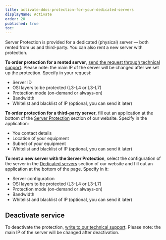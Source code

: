 ```yaml
---
title: activate-ddos-protection-for-your-dedicated-servers
displayName: Activate
order: 20
published: true
toc:
---
```

Server Protection is provided for a dedicated (physical) server — both rented from us and third-party. You can also rent a new server with protection.

**To order protection for a rented server**, [send the request through technical support](https://support.gcorelabs.com/hc/en-us/articles/115003753885). Please note: the main IP of the server will be changed after we set up the protection. Specify in your request:

*   Server ID
*   OSI layers to be protected (L3-L4 or L3-L7)
*   Protection mode (on-demand or always-on)
*   Bandwidth
*   Whitelist and blacklist of IP (optional, you can send it later)

**To order protection for a third-party server**, fill out an application at the bottom of the [Server Protection](https://gcorelabs.com/ddos-protection-for-servers/) section of our website. Specify in the application:

*   You contact details
*   Location of your equipment
*   Subnet of your equipment
*   Whitelist and blacklist of IP (optional, you can send it later)

**To rent a new server with the Server Protection**, select the configuration of the server in the [Dedicated servers](https://gcorelabs.com/hosting/dedicated/) section of our website and fill out an application at the bottom of the page. Specify in it:

*   Server configuration
*   OSI layers to be protected (L3-L4 or L3-L7)
*   Protection mode (on-demand or always-on)
*   Bandwidth
*   Whitelist and blacklist of IP (optional, you can send it later)

Deactivate service
------------------

To deactivate the protection, [write to our technical support](https://support.gcorelabs.com/hc/en-us/articles/115003753885). Please note: the main IP of the server will be changed after deactivation.